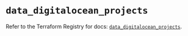 # `data_digitalocean_projects`

Refer to the Terraform Registry for docs: [`data_digitalocean_projects`](https://registry.terraform.io/providers/digitalocean/digitalocean/2.39.1/docs/data-sources/projects).
